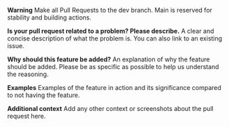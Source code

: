 **Warning**
Make all Pull Requests to the dev branch. Main is reserved for stability and building actions.

**Is your pull request related to a problem? Please describe.**
A clear and concise description of what the problem is. You can also link to an existing issue.

**Why should this feature be added?**
An explanation of why the feature should be added. Please be as specific as possible to help us understand the reasoning.

**Examples**
Examples of the feature in action and its significance compared to not having the feature.

**Additional context**
Add any other context or screenshots about the pull request here.
